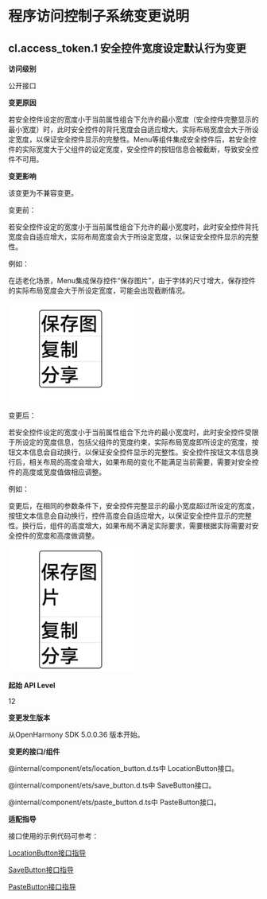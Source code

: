 # 程序访问控制子系统变更说明

## cl.access_token.1 安全控件宽度设定默认行为变更

**访问级别**

公开接口

**变更原因**

若安全控件设定的宽度小于当前属性组合下允许的最小宽度（安全控件完整显示的最小宽度）时，此时安全控件的背托宽度会自适应增大，实际布局宽度会大于所设定宽度，以保证安全控件显示的完整性。Menu等组件集成安全控件后，若安全控件的实际宽度大于父组件的设定宽度，安全控件的按钮信息会被截断，导致安全控件不可用。

**变更影响**

该变更为不兼容变更。

变更前：

若安全控件设定的宽度小于当前属性组合下允许的最小宽度时，此时安全控件背托宽度会自适应增大，实际布局宽度会大于所设定宽度，以保证安全控件显示的完整性。

例如：

在适老化场景，Menu集成保存控件“保存图片”，由于字体的尺寸增大，保存控件的实际布局宽度会大于所设定宽度，可能会出现截断情况。

![width_change](width_change_before.png)

变更后：

若安全控件设定的宽度小于当前属性组合下允许的最小宽度时，此时安全控件受限于所设定的宽度信息，包括父组件的宽度约束，实际布局宽度即所设定的宽度，按钮文本信息会自动换行，以保证安全控件显示的完整性。安全控件按钮文本信息换行后，相关布局的高度会增大，如果布局的变化不能满足当前需要，需要对安全控件的高度或宽度值做相应调整。

例如：

变更后，在相同的参数条件下，安全控件完整显示的最小宽度超过所设定的宽度，按钮文本信息会自动换行，控件高度会自适应增大，以保证安全控件显示的完整性。换行后，组件的高度增大，如果布局不满足实际要求，需要根据实际需要对安全控件的宽度和高度做调整。

![width_change](width_change_after.png)

**起始 API Level**

12

**变更发生版本**

从OpenHarmony SDK 5.0.0.36 版本开始。

**变更的接口/组件**

@internal/component/ets/location_button.d.ts中 LocationButton接口。

@internal/component/ets/save_button.d.ts中 SaveButton接口。

@internal/component/ets/paste_button.d.ts中 PasteButton接口。

**适配指导**

接口使用的示例代码可参考：

[LocationButton接口指导](../../../application-dev/reference/apis-arkui/arkui-ts/ts-security-components-locationbutton.md#接口)

[SaveButton接口指导](../../../application-dev/reference/apis-arkui/arkui-ts/ts-security-components-savebutton.md#接口)

[PasteButton接口指导](../../../application-dev/reference/apis-arkui/arkui-ts/ts-security-components-pastebutton.md#接口)
